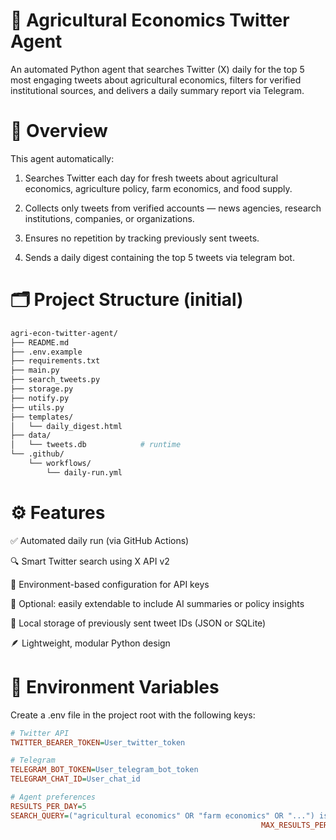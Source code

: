 
# 🌾 Agricultural Economics Twitter Agent

An automated Python agent that searches Twitter (X) daily for the top 5 most engaging tweets about agricultural economics, filters for verified institutional sources, and delivers a daily summary report via Telegram. 

# 🧭 Overview

This agent automatically:

1. Searches Twitter each day for fresh tweets about agricultural economics, agriculture policy, farm economics, and food supply.

2. Collects only tweets from verified accounts — news agencies, research institutions, companies, or organizations.

3. Ensures no repetition by tracking previously sent tweets.

4. Sends a daily digest containing the top 5 tweets via telegram bot.


# 🗂️ Project Structure (initial)

```bash
agri-econ-twitter-agent/
├── README.md
├── .env.example
├── requirements.txt
├── main.py
├── search_tweets.py
├── storage.py
├── notify.py
├── utils.py
├── templates/
│   └── daily_digest.html
├── data/
│   └── tweets.db            # runtime
└── .github/
    └── workflows/
        └── daily-run.yml

```

# ⚙️ Features

✅ Automated daily run (via GitHub Actions)

🔍 Smart Twitter search using X API v2

🔐 Environment-based configuration for API keys

🧠 Optional: easily extendable to include AI summaries or policy insights

💾 Local storage of previously sent tweet IDs (JSON or SQLite)

🪶 Lightweight, modular Python design

# 🔑 Environment Variables

Create a .env file in the project root with the following keys:

```ini
# Twitter API
TWITTER_BEARER_TOKEN=User_twitter_token

# Telegram 
TELEGRAM_BOT_TOKEN=User_telegram_bot_token
TELEGRAM_CHAT_ID=User_chat_id

# Agent preferences
RESULTS_PER_DAY=5
SEARCH_QUERY=("agricultural economics" OR "farm economics" OR "...") is:verified lang:en
                                                        MAX_RESULTS_PER_CALL=100

```